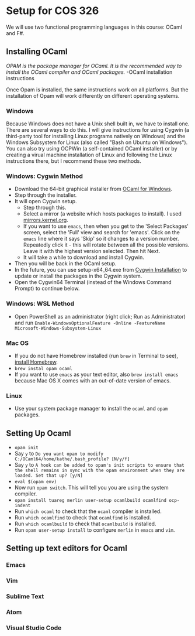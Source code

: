 # Setup for COS 326

We will use two functional programming languages in this course: OCaml and F#. 

## Installing OCaml

_OPAM is the package manager for OCaml. It is the recommended way to install the OCaml compiler and OCaml packages._ -OCaml installation instructions

Once Opam is installed, the same instructions work on all platforms.
But the installation of Opam will work differently on different operating systems.

### Windows
Because Windows does not have a Unix shell built in, we have to install one.
There are several ways to do this.
I will give instructions for using Cygwin (a third-party tool for installing Linux programs natively on Windows) and the Windows Subsystem for Linux (also called "Bash on Ubuntu on Windows"). You can also try using OCPWin (a self-contained OCaml installer) or by creating a virual machine installation of Linux and following the Linux instructions there, but I recommend these two methods.

### Windows: Cygwin Method

* Download the 64-bit graphical installer from [OCaml for Windows](https://fdopen.github.io/opam-repository-mingw/installation/).
* Step through the installer.
* It will open Cygwin setup.
  * Step through this.
  * Select a mirror (a website which hosts packages to install).
  I used [mirrors.kernel.org](mirrors.kernel.org).
  * If you want to use `emacs`, then when you get to the 'Select Packages' screen, select the 'Full' view and search for 'emacs'. Click on the `emacs` line where it says 'Skip' so it changes to a version number. Repeatedly click it - this will rotate between all the possible versions. Leave it with the highest version selected. Then hit Next.
  * It will take a while to download and install Cygwin.
* Then you will be back in the OCaml setup.
* In the future, you can use setup-x64_64.exe from [Cygwin Installation](https://cygwin.com/install.html) to update or install the packages in the Cygwin system.
* Open the Cygwin64 Terminal (instead of the Windows Command Prompt) to continue below.

### Windows: WSL Method
* Open PowerShell as an administrator (right click; Run as Administrator) and run `Enable-WindowsOptionalFeature -Online -FeatureName Microsoft-Windows-Subsystem-Linux
`

### Mac OS
* If you do not have Homebrew installed (run `brew` in Terminal to see), [install Homebrew](https://brew.sh/).
* `brew instal opam ocaml`
* If you want to use `emacs` as your text editor, also `brew install emacs` because Mac OS X comes with an out-of-date version of emacs. 

### Linux
* Use your system package manager to install the `ocaml` and `opam` packages.

## Setting Up Ocaml

* `opam init`
* Say `y` to `Do you want opam to modify C:/OCaml64/home/kathe/.bash_profile? [N/y/f]`
* Say `y` to `A hook can be added to opam's init scripts to ensure that the shell remains in sync with the opam environment when they are loaded. Set that up? [y/N]`
* `eval $(opam env)`
* Now run `opam switch`.
  This will tell you you are using the system compiler.
* `opam install tuareg merlin user-setup ocamlbuild ocamlfind ocp-indent`
* Run `which ocaml` to check that the `ocaml` compiler is installed.
* Run `which ocamlfind` to check that `ocamlfind` is installed.
* Run `which ocamlbuild` to check that `ocamlbuild` is installed.
* Run `opam user-setup install` to configure `merlin` in `emacs` and `vim`.

## Setting up text editors for Ocaml

### Emacs

### Vim

### Sublime Text

### Atom

### Visual Studio Code
